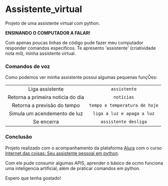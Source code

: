 # Assistente_virtual 
Projeto de uma assistente virtual com python.

 
 **ENSINANDO O COMPUTADOR A FALAR!**

 Com apenas poucas linhas de código pude fazer meu computador responder comandos especificos.  Te apresento 'assistente' (criatividade nota mil), minha assistente virtual.
 
 <!--VIDEO DE APRESENTAÇÃO-->
 
 
 ### Comandos de voz
 Como podemos ver minha assistente possui algumas pequenas funçÕes: 

<table style="text-align:center">
    <tr>
    <td>Liga assistente</td>
    <td><code>assistente</code></td>
  </tr>
  <tr>
    <td>Retorna a primeira noticia do dia</td>
    <td><code>noticias</code></td>
  </tr>
  <tr>
    <td>Retorna a previsão do tempo</td>
    <td><code>tempo e temperatura de hoje</code></td>
  </tr>
  <tr>
    <td>Simula um acendemento de luz</td>
    <td><code>liga a luz e apaga a luz</code></td>
  </tr>
  <tr>
    <td>Se encerra</td>
    <td><code>assistente desliga</code></td>
  </tr>
</table>




### Conclusão
Projeto realizado com o acompanhamento da plataforma [Alura](https://cursos.alura.com.br/) com o curso [Internet das coisas: Seu assistente pessoal em python](https://www.alura.com.br/curso-online-iot-assistente-pessoal-python).

Com ele pude consumir algumas APIS, aprender o básico de ocmo funciona uma inteligencia artificial, além de praticar comandos em python.

Espero que tenha gostado!




